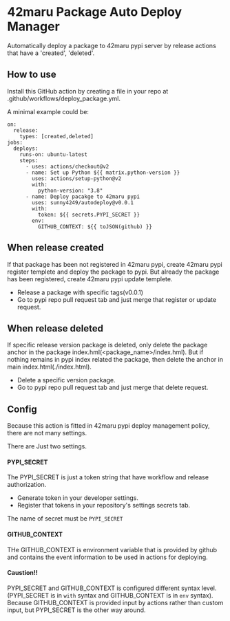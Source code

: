 # 42maru Package Auto Deploy Manager

Automatically deploy a package to 42maru pypi server by release actions that have a 'created', 'deleted'.


## How to use

Install this GitHub action by creating a file in your repo at 
.github/workflows/deploy_package.yml.

A minimal example could be:

```
on:
  release:
    types: [created,deleted]
jobs:
  deploys:
    runs-on: ubuntu-latest
    steps:
      - uses: actions/checkout@v2
      - name: Set up Python ${{ matrix.python-version }}
        uses: actions/setup-python@v2
        with:
          python-version: "3.8"
      - name: Deploy pacakge to 42maru pypi
        uses: sunny4249/autodeploy@v0.0.1
        with:
          token: ${{ secrets.PYPI_SECRET }}
        env:
          GITHUB_CONTEXT: ${{ toJSON(github) }}

```

## When release created 

If that package has been not registered in 42maru pypi, create 42maru pypi
register templete and deploy the package to pypi. But already the package has been 
registered, create 42maru pypi update templete.

- Release a package with specific tags(v0.0.1)
- Go to pypi repo pull request tab and just merge that register or update request.


## When release deleted

If specific release version package is deleted, only delete the package anchor in 
the package index.hml(<package_name>/index.hml). 
But if nothing remains in pypi index related the package, then delete the anchor in main
index.html(./index.html).
 
- Delete a specific version package.
- Go to pypi repo pull request tab and just merge that delete request.

## Config

Because this action is fitted in 42maru pypi deploy management policy, there are not many settings.<br />

There are Just two settings. 

#### PYPI_SECRET
The PYPI_SECRET is just a token string that have workflow and release authorization.

- Generate token in your developer settings.
- Register that tokens in your repository's settings secrets tab.

The name of secret must be `PYPI_SECRET`
 

#### GITHUB_CONTEXT

THe GITHUB_CONTEXT is environment variable that is provided by github and contains 
the event information to be used in actions for deploying.


#### Caustion!!

PYPI_SECRET and GITHUB_CONTEXT is configured different syntax level. 
(PYPI_SECRET is in `with` syntax and GITHUB_CONTEXT is in `env` syntax). 
Because GITHUB_CONTEXT is provided input by actions rather than custom input, but
PYPI_SECRET is the other way around.